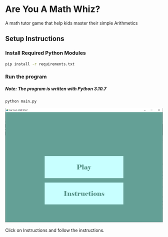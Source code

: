 # Are You A Math Whiz?
A math tutor game that help kids master their simple Arithmetics

## Setup Instructions

### Install Required Python Modules

```bash
pip install -r requirements.txt
```
### Run the program
##### Note: The program is written with Python 3.10.7

```bash
python main.py
```

![image](https://github.com/abnakore/Pygame/blob/main/Are_you_a_math_whiz/datas/sample.PNG)

Click on Instructions and follow the instructions.